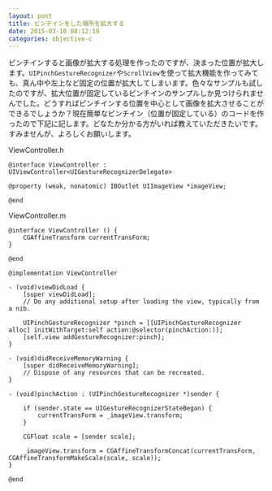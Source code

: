 ```yaml
---
layout: post
title: ピンチインをした場所を拡大する
date: 2015-03-18 08:12:19
categories: objective-c
---
```

<p>ピンチインすると画像が拡大する処理を作ったのですが、決まった位置が拡大します。<code>UIPinchGestureRecognizer</code>や<code>ScrollView</code>を使って拡大機能を作ってみても、真ん中や左上など固定の位置が拡大してしまいます。色々なサンプルも試したのですが、拡大位置が固定しているピンチインのサンプルしか見つけられませんでした。どうすればピンチインする位置を中心として画像を拡大させることができるでしょうか？現在簡単なピンチイン（位置が固定している）のコードを作ったので下記に記します。どなたか分かる方がいれば教えていただきたいです。すみませんが、よろしくお願いします。</p>

<p>ViewController.h</p>

<pre><code>@interface ViewController : UIViewController&lt;UIGestureRecognizerDelegate&gt;

@property (weak, nonatomic) IBOutlet UIImageView *imageView;

@end
</code></pre>

<p>ViewController.m</p>

<pre><code>@interface ViewController () {
    CGAffineTransform currentTransForm;
}

@end

@implementation ViewController

- (void)viewDidLoad {
    [super viewDidLoad];
    // Do any additional setup after loading the view, typically from a nib.

    UIPinchGestureRecognizer *pinch = [[UIPinchGestureRecognizer alloc] initWithTarget:self action:@selector(pinchAction:)];
    [self.view addGestureRecognizer:pinch];
}

- (void)didReceiveMemoryWarning {
    [super didReceiveMemoryWarning];
    // Dispose of any resources that can be recreated.
}

- (void)pinchAction : (UIPinchGestureRecognizer *)sender {

    if (sender.state == UIGestureRecognizerStateBegan) {
        currentTransForm = _imageView.transform;
    }

    CGFloat scale = [sender scale];

    _imageView.transform = CGAffineTransformConcat(currentTransForm, CGAffineTransformMakeScale(scale, scale));
}

@end
</code></pre>
